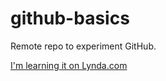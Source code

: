 # github-basics
Remote repo to experiment GitHub.

[I'm learning it on Lynda.com](https://www.lynda.com)
